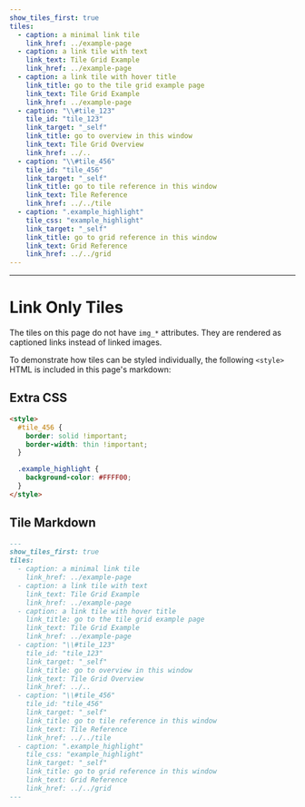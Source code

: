 ```yaml
---
show_tiles_first: true
tiles:
  - caption: a minimal link tile
    link_href: ../example-page
  - caption: a link tile with text
    link_text: Tile Grid Example
    link_href: ../example-page
  - caption: a link tile with hover title
    link_title: go to the tile grid example page
    link_text: Tile Grid Example
    link_href: ../example-page
  - caption: "\\#tile_123"
    tile_id: "tile_123"
    link_target: "_self"
    link_title: go to overview in this window
    link_text: Tile Grid Overview
    link_href: ../..
  - caption: "\\#tile_456"
    tile_id: "tile_456"
    link_target: "_self"
    link_title: go to tile reference in this window
    link_text: Tile Reference
    link_href: ../../tile
  - caption: ".example_highlight"
    tile_css: "example_highlight"
    link_target: "_self"
    link_title: go to grid reference in this window
    link_text: Grid Reference
    link_href: ../../grid
---
```

<style> #tile_456 {border: solid !important;border-width: thin !important;}.example_highlight {background-color: #FFFF00;}</style>
<hr>

# Link Only Tiles 
The tiles on this page do not have `img_*` attributes.  They are rendered as captioned links instead of linked images.

To demonstrate how tiles can be styled individually, the following `<style>` HTML is included in this page's markdown:

## Extra CSS
```html
<style>
  #tile_456 {
    border: solid !important;
    border-width: thin !important;
  }

  .example_highlight {
    background-color: #FFFF00;
  } 
</style>
```

## Tile Markdown

```markdown
---
show_tiles_first: true
tiles:
  - caption: a minimal link tile
    link_href: ../example-page
  - caption: a link tile with text
    link_text: Tile Grid Example
    link_href: ../example-page
  - caption: a link tile with hover title
    link_title: go to the tile grid example page
    link_text: Tile Grid Example
    link_href: ../example-page
  - caption: "\\#tile_123"
    tile_id: "tile_123"
    link_target: "_self"
    link_title: go to overview in this window
    link_text: Tile Grid Overview
    link_href: ../..
  - caption: "\\#tile_456"
    tile_id: "tile_456"
    link_target: "_self"
    link_title: go to tile reference in this window
    link_text: Tile Reference
    link_href: ../../tile
  - caption: ".example_highlight"
    tile_css: "example_highlight"
    link_target: "_self"
    link_title: go to grid reference in this window
    link_text: Grid Reference
    link_href: ../../grid
---
```
